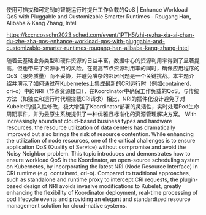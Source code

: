 使用可插拔和可定制的智能运行时提升工作负载的QoS | Enhance Workload QoS with Pluggable and Customizable Smarter Runtimes - Rougang Han, Alibaba & Kang Zhang, Intel

https://kccncosschn2023.sched.com/event/1PTH5/zhi-rezha-xia-ai-chan-du-zhe-zha-qos-enhance-workload-qos-with-pluggable-and-customizable-smarter-runtimes-rougang-han-alibaba-kang-zhang-intel

随着云基础业务类型和硬件资源的日益丰富，数据中心的资源利用率得到了显著提高，但也带来了资源争用的风险。在提高节点资源利用率的同时，确保应用程序的QoS（服务质量）而不妥协，并避免嘈杂的邻居问题是一个关键挑战。本主题介绍并演示了如何通过在Kubernetes上集成最新的CRI运行时（例如containerd、cri-o）中的NRI（节点资源接口），在Koordinator中确保工作负载的QoS。与传统方法（如独立和运行时代理拦截CRI请求）相比，NRI的插件化设计避免了对Kubelet的侵入性修改，极大增强了Koordinator部署的灵活性，实时处理Pod生命周期事件，并为云原生系统提供了一种优雅且标准化的资源管理解决方案。 
With increasingly abundant cloud-based business types and hardware resources, the resource utilization of data centers has dramatically improved but also brings the risk of resource contention. While enhancing the utilization of node resources, one of the critical challenges is to ensure application QoS (Quality of Service) without compromise and avoid the Noisy Neighbor problem. This topic introduces and demonstrates how to ensure workload QoS in the Koordinator, an open-source scheduling system on Kubernetes, by incorporating the latest NRI (Node Resource Interface) in CRI runtime (e.g. containerd, cri-o). Compared to traditional approaches, such as standalone and runtime proxy to intercept CRI requests, the plugin-based design of NRI avoids invasive modifications to Kubelet, greatly enhancing the flexibility of Koordinator deployment, real-time processing of pod lifecycle events and providing an elegant and standardized resource management solution for cloud-native systems.
